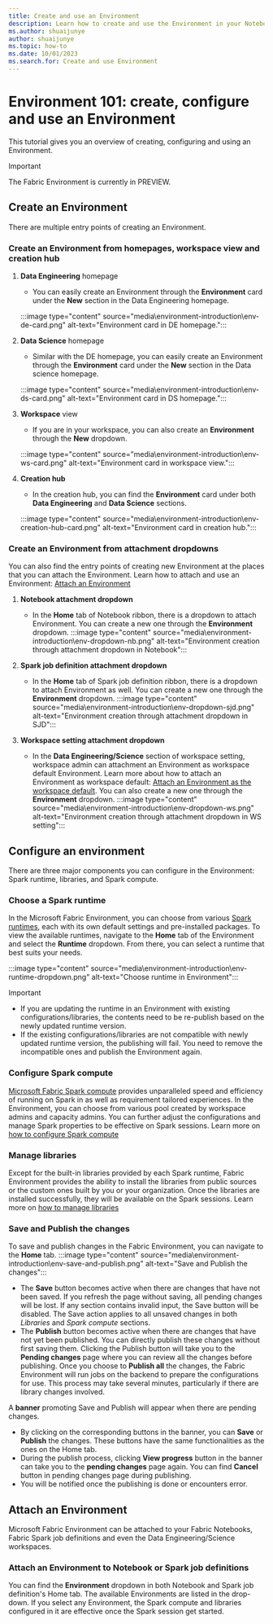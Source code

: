 ```yaml
---
title: Create and use an Environment
description: Learn how to create and use the Environment in your Notebooks and Spark job definitions.
ms.author: shuaijunye
author: shuaijunye
ms.topic: how-to
ms.date: 10/01/2023
ms.search.for: Create and use Environment
---
```


# Environment 101: create, configure and use an Environment

This tutorial gives you an overview of creating, configuring and using an Environment.
  
> [!IMPORTANT]
> The Fabric Environment is currently in PREVIEW.

## Create an Environment

There are multiple entry points of creating an Environment.

### Create an Environment from homepages, workspace view and creation hub

1. **Data Engineering** homepage
    - You can easily create an Environment through the **Environment** card under the **New** section in the Data Engineering homepage.

    :::image type="content" source="media\environment-introduction\env-de-card.png" alt-text="Environment card in DE homepage.":::

2. **Data Science** homepage
    - Similar with the DE homepage, you can easily create an Environment through the **Environment** card under the **New** section in the Data science homepage.

    :::image type="content" source="media\environment-introduction\env-ds-card.png" alt-text="Environment card in DS homepage.":::

3. **Workspace** view
    - If you are in your workspace, you can also create an  **Environment** through the **New** dropdown.

    :::image type="content" source="media\environment-introduction\env-ws-card.png" alt-text="Environment card in workspace view.":::

4. **Creation hub**
    - In the creation hub, you can find the **Environment** card under both **Data Engineering** and **Data Science** sections.

    :::image type="content" source="media\environment-introduction\env-creation-hub-card.png" alt-text="Environment card in creation hub.":::

### Create an Environment from attachment dropdowns

You can also find the entry points of creating new Environment at the places that you can attach the Environment. Learn how to attach and use an Environment: [Attach an Environment](create-and-use-environment.md\#attach-an-environment)

1. **Notebook attachment dropdown**
    - In the **Home** tab of Notebook ribbon, there is a dropdown to attach Environment. You can create a new one through the **Environment** dropdown.
    :::image type="content" source="media\environment-introduction\env-dropdown-nb.png" alt-text="Environment creation through attachment dropdown in Notebook":::

2. **Spark job definition attachment dropdown**
    - In the **Home** tab of Spark job definition ribbon, there is a dropdown to attach Environment as well. You can create a new one through the **Environment** dropdown.
    :::image type="content" source="media\environment-introduction\env-dropdown-sjd.png" alt-text="Environment creation through attachment dropdown in SJD":::

3. **Workspace setting attachment dropdown**
    - In the **Data Engineering/Science** section of workspace setting, workspace admin can attachment an Environment as workspace default Environment. Learn more about how to attach an Environment as workspace default: [Attach an Environment as the workspace default](create-and-use-environment.md\#attach-an-environment-as-the-workspace-default). You can also create a new one through the **Environment** dropdown.
    :::image type="content" source="media\environment-introduction\env-dropdown-ws.png" alt-text="Environment creation through attachment dropdown in WS setting":::

## Configure an environment

There are three major components you can configure in the Environment: Spark runtime, libraries, and Spark compute.

### Choose a Spark runtime

In the Microsoft Fabric Environment, you can choose from various [Spark runtimes](runtime.md), each with its own default settings and pre-installed packages. To view the available runtimes, navigate to the **Home** tab of the Environment and select the **Runtime** dropdown. From there, you can select a runtime that best suits your needs.

:::image type="content" source="media\environment-introduction\env-runtime-dropdown.png" alt-text="Choose runtime in Environment":::

> [!IMPORTANT]
>
> - If you are updating the runtime in an Environment with existing configurations/libraries, the contents need to be re-publish based on the newly updated runtime version.
> - If the existing configurations/libraries are not compatible with newly updated runtime version, the publishing will fail. You need to remove the incompatible ones and publish the Environment again.
>

### Configure Spark compute

[Microsoft Fabric Spark compute](spark-compute.md) provides unparalleled speed and efficiency of running on Spark in as well as requirement tailored experiences. In the Environment, you can choose from various pool created by workspace admins and capacity admins. You can further adjust the configurations and manage Spark properties to be effective on Spark sessions.
Learn more on [how to configure Spark compute](environment-manage-compute.md)

### Manage libraries

Except for the built-in libraries provided by each Spark runtime, Fabric Environment provides the ability to install the libraries from public sources or the custom ones built by you or your organization. Once the libraries are installed successfully, they will be available on the Spark sessions.
Learn more on [how to manage libraries](environment-manage-library.md)

### Save and Publish the changes

To save and publish changes in the Fabric Environment, you can navigate to the **Home** tab.
:::image type="content" source="media\environment-introduction\env-save-and-publish.png" alt-text="Save and Publish the changes":::

- The **Save** button becomes active when there are changes that have not been saved. If you refresh the page without saving, all pending changes will be lost. If any section contains invalid input, the Save button will be disabled. The Save action applies to all unsaved changes in both *Libraries* and *Spark compute* sections.
- The **Publish** button becomes active when there are changes that have not yet been published. You can directly publish these changes without first saving them. Clicking the Publish button will take you to the **Pending changes** page where you can review all the changes before publishing. Once you choose to **Publish all** the changes, the Fabric Environment will run jobs on the backend to prepare the configurations for use. This process may take several minutes, particularly if there are library changes involved.

A **banner** promoting Save and Publish will appear when there are pending changes.

- By clicking on the corresponding buttons in the banner, you can **Save** or **Publish** the changes. These buttons have the same functionalities as the ones on the Home tab.
- During the publish process, clicking **View progress** button in the banner can take you to the **pending changes** page again. You can find **Cancel** button in pending changes page during publishing.
- You will be notified once the publishing is done or encounters error.

## Attach an Environment

Microsoft Fabric Environment can be attached to your Fabric Notebooks, Fabric Spark job definitions and even the Data Engineering/Science workspaces.

### Attach an Environment to Notebook or Spark job definitions

You can find the **Environment** dropdown in both Notebook and Spark job definition's Home tab. The available Environments are listed in the drop-down. If you select any Environment, the Spark compute and libraries configured in it are effective once the Spark session get started.





